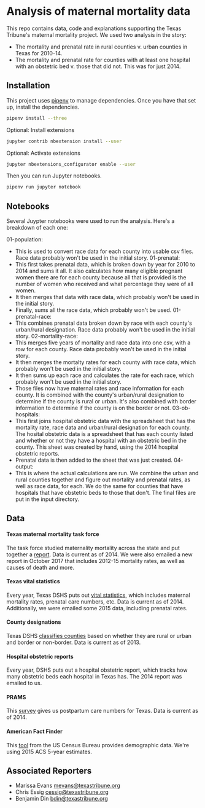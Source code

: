 # Analysis of maternal mortality data

This repo contains data, code and explanations supporting the Texas Tribune's maternal mortality project. We used two analysis in the story:
  
  * The mortality and prenatal rate in rural counties v. urban counties in Texas for 2010-14.
  * The mortality and prenatal rate for counties with at least one hospital with an obstetric bed v. those that did not. This was for just 2014.

## Installation

This project uses [pipenv](http://docs.pipenv.org/en/latest/) to manage dependencies. Once you have that set up, install the dependencies.

```sh
pipenv install --three
```

Optional: Install extensions

```sh
jupyter contrib nbextension install --user
```

Optional: Activate extensions

```sh
jupyter nbextensions_configurator enable --user
```

Then you can run Jupyter notebooks.

```sh
pipenv run jupyter notebook
```

## Notebooks
Several Juypter notebooks were used to run the analysis. Here's a breakdown of each one:

01-population:
  * This is used to convert race data for each county into usable csv files. Race data probably won't be used in the initial story.
01-prenatal:
  * This first takes prenatal data, which is broken down by year for 2010 to 2014 and sums it all. It also calculates how many eligible pregnant women there are for each county because all that is provided is the number of women who received and what percentage they were of all women.
  * It then merges that data with race data, which probably won't be used in the initial story.
  * Finally, sums all the race data, which probably won't be used.
01-prenatal-race:
  * This combines prenatal data broken down by race with each county's urban/rural designation. Race data probably won't be used in the initial story.
02-mortality-race:
  * This merges five years of mortality and race data into one csv, with a row for each county. Race data probably won't be used in the initial story.
  * It then merges the mortalty rates for each county with race data, which probably won't be used in the initial story.
  * It then sums up each race and calculates the rate for each race, which probably won't be used in the initial story.
  * Those files now have maternal rates and race information for each county. It is combined with the county's urban/rural designation to determine if the county is rural or urban. It's also combined with border information to determine if the county is on the border or not.
03-ob-hospitals:
  * This first joins hospital obstetric data with the spreadsheet that has the mortality rate, race data and urban/rural designation for each county. The hosital obstetric data is a spreadsheet that has each county listed and whether or not they have a hospital with an obstetric bed in the county. This sheet was created by hand, using the 2014 hospital obstetric reports. 
  * Prenatal data is then added to the sheet that was just created.
04-output:
  * This is where the actual calculations are run. We combine the urban and rural counties together and figure out mortality and prenatal rates, as well as race data, for each. We do the same for counties that have hospitals that have obstetric beds to those that don't. The final files are put in the input directory.

## Data

#### Texas maternal mortality task force
The task force studied maternality mortality across the state and put together a [report](https://www.dshs.texas.gov/mch/maternal_mortality_and_morbidity.shtm). Data is current as of 2014. We were also emailed a new report in October 2017 that includes 2012-15 mortality rates, as well as causes of death and more.

#### Texas vital statistics
Every year, Texas DSHS puts out [vital statistics](https://www.dshs.texas.gov/chs/vstat/annrpts.shtm), which includes maternal mortality rates, prenatal care numbers, etc. Data is current as of 2014. Additionally, we were emailed some 2015 data, including prenatal rates.

#### County designations
Texas DSHS [classifies counties](https://www.dshs.texas.gov/chs/hprc/counties.shtm) based on whether they are rural or urban and border or non-border. Data is current as of 2013.

#### Hospital obstetric reports
Every year, DSHS puts out a hospital obstetric report, which tracks how many obstetric beds each hospital in Texas has. The 2014 report was emailed to us.

#### PRAMS
This [survey](https://www.dshs.texas.gov/mch/PRAMS.aspx) gives us postpartum care numbers for Texas. Data is current as of 2014.

#### American Fact Finder
This [tool](https://factfinder.census.gov/faces/nav/jsf/pages/searchresults.xhtml) from the US Census Bureau provides demographic data. We're using 2015 ACS 5-year estimates.


## Associated Reporters

- Marissa Evans <mevans@texastribune.org>
- Chris Essig <cessig@texastribune.org>
- Benjamin Din <bdin@texastribune.org>
